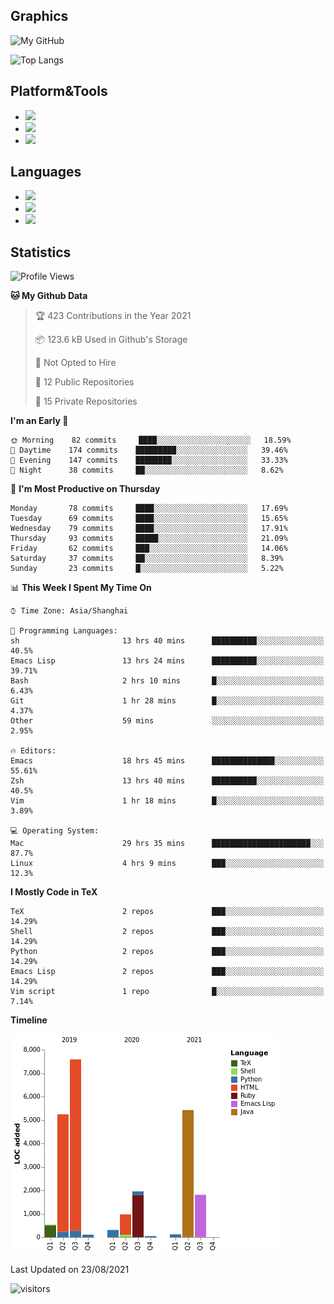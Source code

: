 ## Graphics

![My GitHub](https://github-readme-stats.vercel.app/api?username=SteamedFish&count_private=true&show_icons=true&theme=buefy&include_all_commits=false)

![Top Langs](https://github-readme-stats.vercel.app/api/top-langs/?username=SteamedFish&theme=buefy&hide=ruby&count_private=true&show_icons=true&layout=compact)

## Platform&Tools

* [![](https://img.shields.io/badge/ArchLinux--purple?style=flat-square&logo=ArchLinux)](https://www.archlinux.org/)
* [![](https://img.shields.io/badge/Gentoo-testing-purple?style=flat-square&logo=Gentoo)](https://www.gentoo.org/)
* [![](https://img.shields.io/badge/Doom%20Emacs-28-blue?style=flat-square&logo=Gnu%20emacs&logoColor=white)](https://www.gnu.org/software/emacs/)

## Languages

* [![](https://img.shields.io/badge/-Python-3776AB?style=flat-square&logo=python&logoColor=white)](https://www.python.org/)
* [![](https://img.shields.io/badge/-Bash-00ADD8?style=flat-square&logo=Gnu-bash&logoColor=white)](https://www.gnu.org/software/bash/)
* [![](https://img.shields.io/badge/-Go-00ADD8?style=flat-square&logo=go&logoColor=white)](https://golang.org/)

## Statistics

<!--START_SECTION:waka-->
![Profile Views](http://img.shields.io/badge/Profile%20Views-6-blue)

**🐱 My Github Data** 

> 🏆 423 Contributions in the Year 2021
 > 
> 📦 123.6 kB Used in Github's Storage 
 > 
> 🚫 Not Opted to Hire
 > 
> 📜 12 Public Repositories 
 > 
> 🔑 15 Private Repositories  
 > 
**I'm an Early 🐤** 

```text
🌞 Morning    82 commits     ████░░░░░░░░░░░░░░░░░░░░░   18.59% 
🌆 Daytime    174 commits    █████████░░░░░░░░░░░░░░░░   39.46% 
🌃 Evening    147 commits    ████████░░░░░░░░░░░░░░░░░   33.33% 
🌙 Night      38 commits     ██░░░░░░░░░░░░░░░░░░░░░░░   8.62%

```
📅 **I'm Most Productive on Thursday** 

```text
Monday       78 commits     ████░░░░░░░░░░░░░░░░░░░░░   17.69% 
Tuesday      69 commits     ████░░░░░░░░░░░░░░░░░░░░░   15.65% 
Wednesday    79 commits     ████░░░░░░░░░░░░░░░░░░░░░   17.91% 
Thursday     93 commits     █████░░░░░░░░░░░░░░░░░░░░   21.09% 
Friday       62 commits     ███░░░░░░░░░░░░░░░░░░░░░░   14.06% 
Saturday     37 commits     ██░░░░░░░░░░░░░░░░░░░░░░░   8.39% 
Sunday       23 commits     █░░░░░░░░░░░░░░░░░░░░░░░░   5.22%

```


📊 **This Week I Spent My Time On** 

```text
⌚︎ Time Zone: Asia/Shanghai

💬 Programming Languages: 
sh                       13 hrs 40 mins      ██████████░░░░░░░░░░░░░░░   40.5% 
Emacs Lisp               13 hrs 24 mins      ██████████░░░░░░░░░░░░░░░   39.71% 
Bash                     2 hrs 10 mins       █░░░░░░░░░░░░░░░░░░░░░░░░   6.43% 
Git                      1 hr 28 mins        █░░░░░░░░░░░░░░░░░░░░░░░░   4.37% 
Other                    59 mins             ░░░░░░░░░░░░░░░░░░░░░░░░░   2.95%

🔥 Editors: 
Emacs                    18 hrs 45 mins      ██████████████░░░░░░░░░░░   55.61% 
Zsh                      13 hrs 40 mins      ██████████░░░░░░░░░░░░░░░   40.5% 
Vim                      1 hr 18 mins        █░░░░░░░░░░░░░░░░░░░░░░░░   3.89%

💻 Operating System: 
Mac                      29 hrs 35 mins      ██████████████████████░░░   87.7% 
Linux                    4 hrs 9 mins        ███░░░░░░░░░░░░░░░░░░░░░░   12.3%

```

**I Mostly Code in TeX** 

```text
TeX                      2 repos             ███░░░░░░░░░░░░░░░░░░░░░░   14.29% 
Shell                    2 repos             ███░░░░░░░░░░░░░░░░░░░░░░   14.29% 
Python                   2 repos             ███░░░░░░░░░░░░░░░░░░░░░░   14.29% 
Emacs Lisp               2 repos             ███░░░░░░░░░░░░░░░░░░░░░░   14.29% 
Vim script               1 repo              █░░░░░░░░░░░░░░░░░░░░░░░░   7.14%

```


**Timeline**

![Chart not found](https://raw.githubusercontent.com/SteamedFish/SteamedFish/master/charts/bar_graph.png) 


 Last Updated on 23/08/2021
<!--END_SECTION:waka-->

![visitors](https://visitor-badge.laobi.icu/badge?page_id=SteamedFish.SteamedFish)
